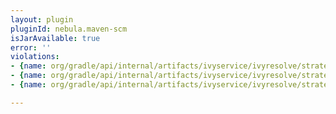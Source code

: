 ```yaml
---
layout: plugin
pluginId: nebula.maven-scm
isJarAvailable: true
error: ''
violations:
- {name: org/gradle/api/internal/artifacts/ivyservice/ivyresolve/strategy/VersionSelector}
- {name: org/gradle/api/internal/artifacts/ivyservice/ivyresolve/strategy/SubVersionSelector}
- {name: org/gradle/api/internal/artifacts/ivyservice/ivyresolve/strategy/ExactVersionSelector}

---
```

